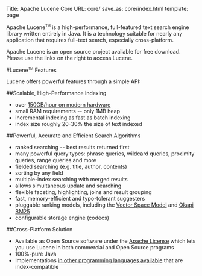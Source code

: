 Title: Apache Lucene Core
URL: core/
save_as: core/index.html
template: page

Apache Lucene<span style="vertical-align: super; font-size: xx-small">TM</span> is a high-performance, full-featured text search engine library written entirely in Java. It is a technology suitable for nearly any application that requires full-text search, especially cross-platform.

Apache Lucene is an open source project available for free download. Please use the links on the right to access Lucene.

#Lucene<span style="vertical-align: super; font-size: xx-small">TM</span> Features

Lucene offers powerful features through a simple API:


##Scalable, High-Performance Indexing

- over <a href="http://home.apache.org/~mikemccand/lucenebench/indexing.html">150GB/hour on modern hardware</a>
- small RAM requirements -- only 1MB heap
- incremental indexing as fast as batch indexing
- index size roughly 20-30% the size of text indexed

##Powerful, Accurate and Efficient Search Algorithms

- ranked searching -- best results returned first
- many powerful query types: phrase queries, wildcard queries, proximity
  queries, range queries and more
- fielded searching (e.g. title, author, contents)
- sorting by any field
- multiple-index searching with merged results
- allows simultaneous update and searching
- flexible faceting, highlighting, joins and result grouping
- fast, memory-efficient and typo-tolerant suggesters
- pluggable ranking models, including the <a href="http://en.wikipedia.org/wiki/Vector_Space_Model">Vector Space Model</a> and <a href="http://en.wikipedia.org/wiki/Okapi_BM25">Okapi BM25</a>
- configurable storage engine (codecs)


##Cross-Platform Solution

- Available as Open Source software under the
  <a href="http://www.apache.org/licenses/LICENSE-2.0.html">Apache License</a>
  which lets you use Lucene in both commercial and Open Source programs
- 100%-pure Java
- Implementations <a href="http://wiki.apache.org/lucene-java/LuceneImplementations">in other
  programming languages available</a> that are index-compatible
